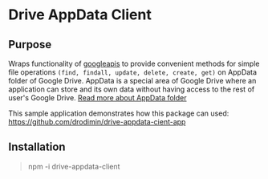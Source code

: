# Drive AppData Client

## Purpose
Wraps functionality of [googleapis](https://www.npmjs.com/package/googleapis) to provide convenient methods for simple file operations `(find, findall, update, delete, create, get)` on AppData folder of Google Drive. AppData is a special area of Google Drive where an application can store and its own data without having access to the rest of user's Google Drive. [Read more about AppData folder](https://developers.google.com/drive/api/v3/appdata)

This sample application demonstrates how this package can used: https://github.com/drodimin/drive-appdata-cient-app

## Installation
>npm -i drive-appdata-client
